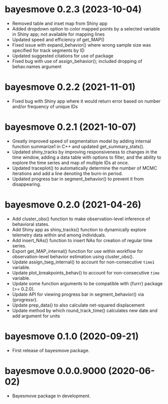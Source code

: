 # bayesmove 0.2.3 (2023-10-04)
* Removed table and inset map from Shiny app
* Added dropdown option to color mapped points by a selected variable in Shiny app; not available for mapping lines
* Updated speed and efficiency of get_MAP()
* Fixed issue with expand_behavior() where wrong sample size was specified for track segments by ID
* Updated suggested citations for use of package
* Fixed bug with use of assign_behavior(); included dropping of behav.names argument

# bayesmove 0.2.2 (2021-11-01)
* Fixed bug with Shiny app where it would return error based on number and/or frequency of unique IDs

# bayesmove 0.2.1 (2021-10-07)
* Greatly improved speed of segmentation model by adding internal function summarize1 in C++ and updated get_summary_stats().
* Updated shiny_tracks by improving responsiveness to changes in the time window, adding a data table with options to filter, and the ability to explore the time series and map of multiple IDs at once.
* Updated traceplot() to automatically determine the number of MCMC iterations and add a line denoting the burn-in period.
* Updated progress bar in segment_behavior() to prevent it from disappearing.

# bayesmove 0.2.0 (2021-04-26)

* Add cluster_obs() function to make observation-level inference of behavioral states.
* Add Shiny app as shiny_tracks() function to dynamically explore telemetry data within and among individuals.
* Add insert_NAs() function to insert NAs for creation of regular time series.
* Export get_MAP_internal() function for use within workflow for observation-level behavior estimation using cluster_obs().
* Update assign_tseg_internal() to account for non-consecutive `time1` variable.
* Update plot_breakpoints_behav() to account for non-consecutive `time` variable.
* Update some function arguments to be compatible with {furrr} package (>= 0.2.0).
* Update API for viewing progress bar in segment_behavior() via {progressr}.
* Update prep_data() to also calculate net-squared displacement
* Update method by which round_track_time() calculates new date and add argument for units


# bayesmove 0.1.0 (2020-09-21)

* First release of bayesmove package.


# bayesmove 0.0.0.9000 (2020-06-02)

* Bayesmove package in development.
